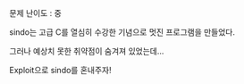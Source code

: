 문제 난이도 : 중

sindo는 고급 C를 열심히 수강한 기념으로 멋진 프로그램을 만들었다.

그러나 예상치 못한 취약점이 숨겨져 있었는데...

Exploit으로 sindo를 혼내주자!
